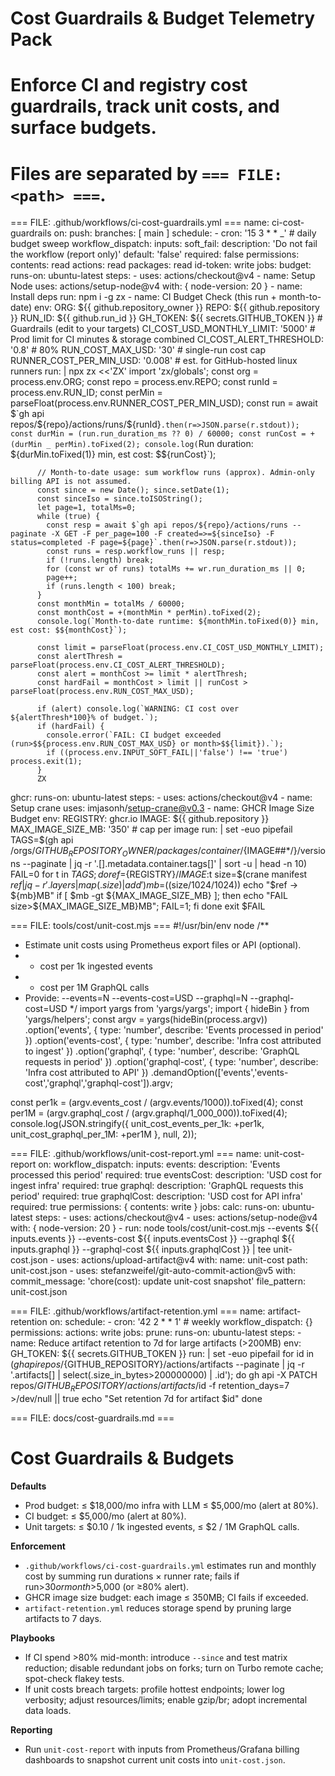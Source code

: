 # Cost Guardrails & Budget Telemetry Pack

#

# Enforce CI and registry cost guardrails, track unit costs, and surface budgets.

# Files are separated by `=== FILE: <path> ===`.

=== FILE: .github/workflows/ci-cost-guardrails.yml ===
name: ci-cost-guardrails
on:
push:
branches: [ main ]
schedule: - cron: '15 3 \* \* _' # daily budget sweep
workflow_dispatch:
inputs:
soft_fail:
description: 'Do not fail the workflow (report only)'
default: 'false'
required: false
permissions:
contents: read
actions: read
packages: read
id-token: write
jobs:
budget:
runs-on: ubuntu-latest
steps: - uses: actions/checkout@v4 - name: Setup Node
uses: actions/setup-node@v4
with: { node-version: 20 } - name: Install deps
run: npm i -g zx - name: CI Budget Check (this run + month-to-date)
env:
ORG: ${{ github.repository_owner }}
          REPO: ${{ github.repository }}
          RUN_ID: ${{ github.run_id }}
          GH_TOKEN: ${{ secrets.GITHUB_TOKEN }}
          # Guardrails (edit to your targets)
          CI_COST_USD_MONTHLY_LIMIT: '5000'   # Prod limit for CI minutes & storage combined
          CI_COST_ALERT_THRESHOLD: '0.8'      # 80%
          RUN_COST_MAX_USD: '30'              # single-run cost cap
          RUNNER_COST_PER_MIN_USD: '0.008'    # est. for GitHub-hosted linux runners
        run: |
          npx zx <<'ZX'
          import 'zx/globals';
          const org = process.env.ORG;
          const repo = process.env.REPO;
          const runId = process.env.RUN_ID;
          const perMin = parseFloat(process.env.RUNNER_COST_PER_MIN_USD);
          const run = await $`gh api repos/${repo}/actions/runs/${runId}`.then(r=>JSON.parse(r.stdout));
const durMin = (run.run_duration_ms ?? 0) / 60000;
const runCost = +(durMin _ perMin).toFixed(2);
console.log(`Run duration: ${durMin.toFixed(1)} min, est cost: $${runCost}`);

          // Month-to-date usage: sum workflow runs (approx). Admin-only billing API is not assumed.
          const since = new Date(); since.setDate(1);
          const sinceIso = since.toISOString();
          let page=1, totalMs=0;
          while (true) {
            const resp = await $`gh api repos/${repo}/actions/runs --paginate -X GET -F per_page=100 -F created=>=${sinceIso} -F status=completed -F page=${page}`.then(r=>JSON.parse(r.stdout));
            const runs = resp.workflow_runs || resp;
            if (!runs.length) break;
            for (const wr of runs) totalMs += wr.run_duration_ms || 0;
            page++;
            if (runs.length < 100) break;
          }
          const monthMin = totalMs / 60000;
          const monthCost = +(monthMin * perMin).toFixed(2);
          console.log(`Month-to-date runtime: ${monthMin.toFixed(0)} min, est cost: $${monthCost}`);

          const limit = parseFloat(process.env.CI_COST_USD_MONTHLY_LIMIT);
          const alertThresh = parseFloat(process.env.CI_COST_ALERT_THRESHOLD);
          const alert = monthCost >= limit * alertThresh;
          const hardFail = monthCost > limit || runCost > parseFloat(process.env.RUN_COST_MAX_USD);

          if (alert) console.log(`WARNING: CI cost over ${alertThresh*100}% of budget.`);
          if (hardFail) {
            console.error(`FAIL: CI budget exceeded (run>$${process.env.RUN_COST_MAX_USD} or month>$${limit}).`);
            if ((process.env.INPUT_SOFT_FAIL||'false') !== 'true') process.exit(1);
          }
          ZX

ghcr:
runs-on: ubuntu-latest
steps: - uses: actions/checkout@v4 - name: Setup crane
uses: imjasonh/setup-crane@v0.3 - name: GHCR Image Size Budget
env:
REGISTRY: ghcr.io
IMAGE: ${{ github.repository }}
          MAX_IMAGE_SIZE_MB: '350'   # cap per image
        run: |
          set -euo pipefail
          TAGS=$(gh api /orgs/${GITHUB_REPOSITORY_OWNER}/packages/container/${IMAGE##\*/}/versions --paginate | jq -r '.[].metadata.container.tags[]' | sort -u | head -n 10)
FAIL=0
for t in $TAGS; do
            ref=${REGISTRY}/${IMAGE}:$t
size=$(crane manifest ${ref} | jq -r '.layers | map(.size) | add')
            mb=$((size/1024/1024))
echo "$ref -> ${mb}MB"
            if [ $mb -gt ${MAX_IMAGE_SIZE_MB} ]; then echo "FAIL size>${MAX_IMAGE_SIZE_MB}MB"; FAIL=1; fi
done
exit $FAIL

=== FILE: tools/cost/unit-cost.mjs ===
#!/usr/bin/env node
/\*\*

- Estimate unit costs using Prometheus export files or API (optional).
- - cost per 1k ingested events
- - cost per 1M GraphQL calls
- Provide: --events=N --events-cost=USD --graphql=N --graphql-cost=USD
  \*/
  import yargs from 'yargs/yargs';
  import { hideBin } from 'yargs/helpers';
  const argv = yargs(hideBin(process.argv))
  .option('events', { type: 'number', describe: 'Events processed in period' })
  .option('events-cost', { type: 'number', describe: 'Infra cost attributed to ingest' })
  .option('graphql', { type: 'number', describe: 'GraphQL requests in period' })
  .option('graphql-cost', { type: 'number', describe: 'Infra cost attributed to API' })
  .demandOption(['events','events-cost','graphql','graphql-cost']).argv;

const per1k = (argv.events_cost / (argv.events/1000)).toFixed(4);
const per1M = (argv.graphql_cost / (argv.graphql/1_000_000)).toFixed(4);
console.log(JSON.stringify({ unit_cost_events_per_1k: +per1k, unit_cost_graphql_per_1M: +per1M }, null, 2));

=== FILE: .github/workflows/unit-cost-report.yml ===
name: unit-cost-report
on:
workflow_dispatch:
inputs:
events:
description: 'Events processed this period'
required: true
eventsCost:
description: 'USD cost for ingest infra'
required: true
graphql:
description: 'GraphQL requests this period'
required: true
graphqlCost:
description: 'USD cost for API infra'
required: true
permissions: { contents: write }
jobs:
calc:
runs-on: ubuntu-latest
steps: - uses: actions/checkout@v4 - uses: actions/setup-node@v4
with: { node-version: 20 } - run: node tools/cost/unit-cost.mjs --events ${{ inputs.events }} --events-cost ${{ inputs.eventsCost }} --graphql ${{ inputs.graphql }} --graphql-cost ${{ inputs.graphqlCost }} | tee unit-cost.json - uses: actions/upload-artifact@v4
with:
name: unit-cost
path: unit-cost.json - uses: stefanzweifel/git-auto-commit-action@v5
with:
commit_message: 'chore(cost): update unit-cost snapshot'
file_pattern: unit-cost.json

=== FILE: .github/workflows/artifact-retention.yml ===
name: artifact-retention
on:
schedule: - cron: '42 2 \* \* 1' # weekly
workflow_dispatch: {}
permissions:
actions: write
jobs:
prune:
runs-on: ubuntu-latest
steps: - name: Reduce artifact retention to 7d for large artifacts (>200MB)
env:
GH_TOKEN: ${{ secrets.GITHUB_TOKEN }}
        run: |
          set -euo pipefail
          for id in $(gh api repos/${GITHUB_REPOSITORY}/actions/artifacts --paginate | jq -r '.artifacts[] | select(.size_in_bytes>200000000) | .id'); do
gh api -X PATCH repos/${GITHUB_REPOSITORY}/actions/artifacts/$id -f retention_days=7 >/dev/null || true
echo "Set retention 7d for artifact $id"
done

=== FILE: docs/cost-guardrails.md ===

# Cost Guardrails & Budgets

**Defaults**

- Prod budget: ≤ $18,000/mo infra with LLM ≤ $5,000/mo (alert at 80%).
- CI budget: ≤ $5,000/mo (alert at 80%).
- Unit targets: ≤ $0.10 / 1k ingested events, ≤ $2 / 1M GraphQL calls.

**Enforcement**

- `.github/workflows/ci-cost-guardrails.yml` estimates run and monthly cost by summing run durations × runner rate; fails if run>$30 or month>$5,000 (or ≥80% alert).
- GHCR image size budget: each image ≤ 350MB; CI fails if exceeded.
- `artifact-retention.yml` reduces storage spend by pruning large artifacts to 7 days.

**Playbooks**

- If CI spend >80% mid-month: introduce `--since` and test matrix reduction; disable redundant jobs on forks; turn on Turbo remote cache; spot-check flakey tests.
- If unit costs breach targets: profile hottest endpoints; lower log verbosity; adjust resources/limits; enable gzip/br; adopt incremental data loads.

**Reporting**

- Run `unit-cost-report` with inputs from Prometheus/Grafana billing dashboards to snapshot current unit costs into `unit-cost.json`.
